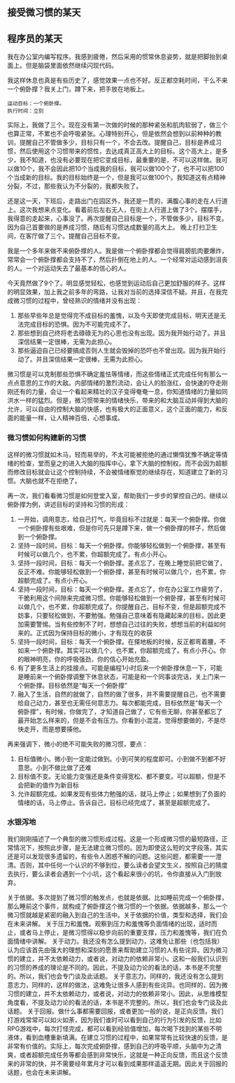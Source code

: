 ## 接受微习惯的某天

## 程序员的某天

我在办公室内编写程序。我感到疲倦，然后采用的惯常休息姿势，就是把脚抬到桌面上。但是脑袋里面依然继续闪现代码。

我这样休息也真是有些历史了，感觉效果一点也不好。反正都空耗时间，干么不来一个俯卧撑？我关上门，蹲下来，把手放在地板上。

	运动目标：一个俯卧撑。
	执行时间：立刻

实际上，我做了三个。现在没有第一次做的时候的那种紧张和肌肉软弱了，做三个也算正常，不累也不会呼吸紧张。心理特别开心，但是依然会想到以前种种的教训，提醒自己不管做多少，目标只有一个，不会去改。提醒自己，目标是养成习惯，然后使用这个习惯带来的惯性，去达成真正高大上的目标。这个高大上，是多少，我不知道，也没有必要现在把它变成目标，最重要的是，不可以这样做。我可以做10个，我不会因此把10个当成我的目标，我可以做100个了，也不可以把100个当成新的目标。我的目标始终是一个，但是我可以做100个。我知道这有点精神分裂，不过，那些我认为不分裂的，我都失败了。

还是这一天，下班后，走路出门在园区外，我还是一贯的，满腹心事的走在人行道上。这次我想来点变化。看着前后左右无人，在街上人行道上做了3个。摆摆手，我得意的走起来，心事没了。再次提醒自己目标是一个，不管做多少，目标不变。因为自己首要做的是养成习惯，随后有习惯达成数量的高大上。 晚上打扫卫生间，在客厅做了三个。提醒自己目标不变。 

我是一个多年来做不来俯卧撑的人。我是做一个俯卧撑都会觉得肩膀肌肉要爆炸，常常会一个俯卧撑都会支持不了，然后扑倒在地上的人。一个经常对运动感到沮丧的人。一个对运动失去了最基本的信心的人。 

今天竟然做了9个了。明显感觉轻松，也感觉到运动后自己更加舒服的样子。这样的明显效果，加上我之前多年的弯路，让我对当前的选择深信不疑。并且，在我完成微习惯的过程中，曾经熟识的情绪并没有出现：

1. 那些早些年总是觉得完不成目标的羞愧，以及今天即使完成目标，明天还是无法完成目标的恐惧。因为不可能完成不了。
2. 那些想到自己终将老去碌碌无为的心思也没有出现。因为我开始行动了。并且深信结果一定很棒，无需为此担心。
3. 那些逼迫自己已经要搞成否则人生就会毁掉的恐吓也不曾出现。因为我开始行动了。并且深信结果一定很棒，无需为此担心。

微习惯是可以克制那些恐惧不确定羞怯等情绪，而这些情绪正式完成任何有那么一点点意思的工作的大敌。内部情绪的激烈流动，会让人的脸涨红，会快速的夺走刚刚还有的力量，会让一个看起来精壮的汉子变得奄奄一息，你知道情绪的力量如同洪水一样的猛烈。但是，微习惯带来的情绪快乐，带来的和大脑互动并得到大脑的允许，可以自由的控制大脑的快感，也有极大的正面意义，这个正面的能力，和反面的能量一样，让人精神百倍，心想事成。

### 微习惯如何构建新的习惯

这样的微习惯就如木马，轻而易举的，不太可能被拒绝的通过懒惰犹豫不确定等情绪的检查，堂而皇之的进入大脑的指挥中心，拿下大脑的控制权。而不会因为超额而修改目标就会让这个控制持续，不会被情绪察觉的继续存在，知道建立了新的习惯。大脑也就不在拒绝了。

再一次，我们看看微习惯是如何登堂入室，帮助我们一步步的掌控自己的。继续以俯卧撑为例，讲述目标的坚持和习惯的形成：

1. 一开始，调用意志，给自己打气，毕竟目标不过就是：每天一个俯卧撑。你做一个俯卧撑有些艰难，但是你可先只是蹲下来，做一个俯卧撑的样子，然后做到一个俯卧撑。
2. 坚持一段时间，目标：每天一个俯卧撑。你能够轻松做到一个俯卧撑，甚至有时候可以做几个，也不累，你超额完成了。有点小开心。
3. 坚持一段时间，目标：每天一个俯卧撑。差点忘了，在晚上睡觉前把它做了，反正不难。你能够轻松做到一个俯卧撑，甚至有时候可以做几个，也不累，你超额完成了。有点小开心。
4. 坚持一段时间，目标：每天一个俯卧撑。差点忘了，你在办公室工作疲劳了，干脆利用这个间隙来完成微习惯。你能够轻松做到一个俯卧撑，甚至有时候可以做几个，也不累，你超额完成了。你提醒自己，目标不变，但是超额完成不妨事，只要轻松做到，不要勉强。勉强自己意味着有隐藏起来的目标，因此更加需要警惕。当有些控制不了时，想想自己过往的失败，想想当前的利益如何来的。正式因为保持目标的微小，才有现在的收获
5. 坚持一段时间，目标：每天一个俯卧撑。在搽地板的时候，反正都弯着腰，不如来一个俯卧撑。其实可以做几个，也不累，你超额完成了。有点小开心。你的眼神明亮，你的呼吸强劲，你的信心开始充盈。
6. 有了更多生活上的挂接点。可能是编程1小时后来一个俯卧撑休息一下，可能是睡前来一个俯卧撑调整下休息状态，可能是和一个同事谈完话，关上门来一个俯卧撑。目标依然是“每天一个俯卧撑”
7. 融入了生活，自然的就做了，自然的做了很多，并不需要提醒自己，也不需要给自己动力，甚至也无需任何意志力。每次都能完成，目标依然是“每天一个俯卧撑”，有时候，你做完了，才知道自己做了，它有些无聊，你甚至都忘了最开始怎么样来的，但是不会有压力。你看到小混混，觉得想要做的，不是尽快走开，而是想要揍他。

再来强调下，微小的绝不可能失败的微习惯，要点：

1. 目标值微小。微小到一定能过做到。小到可笑的程度即可。小到做不到都不好意思。小到不做比做了还难
2. 目标值不变。无论能力变强还是条件变得宽松、都不要变。可以超额，但是不会把新的值作为新目标
3. 允许超额完成。如果发现有些体力勉强的话，就马上停止；如果想到了负面的情绪的话，马上停止。告诉自己，目标已经完成了，甚至是超额完成了。

### 水银泻地

我们刚刚描述了一个典型的微习惯形成过程。这是一个形成微习惯的最短路径，正常情况下，按照此步骤，是无法建立微习惯的。因为即使这么短的文字段落，其实还是可以发现很多遗留的，有些令人困惑不解的问题。这些问题，都需要一一澄清。否则，其中任何一个认识的不够到位，要么读者会望文生义，按照自己的猜度去执行，要么读者会遇到一个小坑，这个看起来很小的坑，令你直接从入门到放弃。

关于依据。多次提到了微习惯的触发点，也就是依据。比如睡前完成一个俯卧撑，那么睡前这个事件，就构成了俯卧撑这个微习惯的一个依据。依据越多，那么一个微习惯就越是紧密的融入到自己的生活中。关于依据的价值，类型和选择，我们会在未来讲解。
关于压力和羞愧。观察到压力和羞愧等负面情绪的出现，适时而止，或者马上停止，是微习惯得以稳步向前的重要支撑，压力和羞愧等，我们在负面情绪中讲解。
关于动力。我还没有怎么提到动力，这难免让那些（也包括我）认为应该首先由强大的理想和深刻的愿景来帮助建立习惯的人有些诧异。因为微习惯的建立，并不太依赖动力，或者说，对动力的依赖非常小。这和一般我们认识到的习惯的养成的理论是不同的。因此，不提及动力论的看法的话，本书是不完整的。所以，我们也会专门谈及此话题。
关于意志力。同样的，我还没有怎么提到意志力，同样的，这样的做法，这难免让很多人感到有些诧异。也同样的，因为微习惯的建立，并不太依赖动力，或者说，对动力的依赖非常小。因此，从思维模型角度看，不提及动力论的看法的话，本书是不完整的。所以，我们也会专门谈及此话题。
关于回报。做什么事都需要回报，或者更加一般的说，是正向反馈。我们打游戏常常可以如火如荼，因为我们谁时可以看到自己的行为引发的反馈，比如RPG游戏中，每次打怪完成，都可以看到经验值增加，每次喝下找到的某些不明液体，看到血槽重新填满。在建立习惯的过程中，如果常常有比较快速的反馈，是非常有价值的。实际上，每次完成俯卧撑，感到自己的呼吸平顺，头脑中为之清爽，或者超额完成任务等都会感到非常快乐，这就是一种正向反馈，而且这个反馈来的非常的快，并不需要经年累月才可以看到成果那样遥遥无期。因此关于回报的话题，也会在未来讲解。









